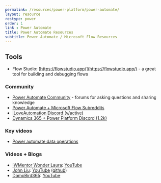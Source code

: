 ```yaml
---
permalink: /resources/power-platform/power-automate/
layout: resource
restype: power
order: 1
link : Power Automate
title: Power Automate Resources
subtitle: Power Automate / Microsoft Flow Resources
---
```


## Tools

* Flow Studio: [https://flowstudio.app/](https://flowstudio.app/) - a great tool for building and debugging flows

### Community

* [Power Automate Community](https://powerusers.microsoft.com/) - forums for asking questions and sharing knowledge
* [Power Automate + Microsoft Flow Subreddits](https://www.reddit.com/r/PowerAutomate+MicrosoftFlow/)
* [ILoveAutomation Discord (v/active)](https://discord.com/invite/iloveautomation)
* [Dynamics 365 + Power Platform Discord (1.2k)](//discord.gg/sPSYyYgU39)

### Key videos

* [Power automate data operations](https://www.youtube.com/watch?v=qxFx0hqJxj4)

### Videos + Blogs

* [IWMentor Wonder Laura](https://www.iwmentor.com/): [YouTube](https://www.youtube.com/c/Wonderlaura/playlists)
* [John Liu](http://johnliu.net): [YouTube](https://www.youtube.com/c/JohnLiu/playlists) ([github](https://github.com/johnnliu))
* [DamoBird365]((https://damobird365.com/)): [YouTube](https://www.youtube.com/c/DamoBird365/playlists)

